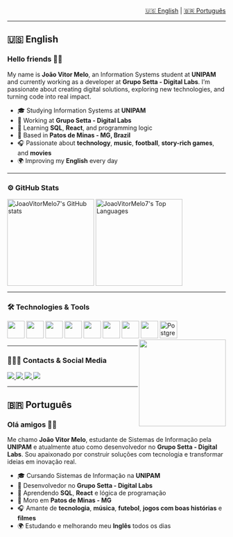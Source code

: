 <p align="right">
  <a href="#english">🇺🇸 English</a> | <a href="#português">🇧🇷 Português</a>
</p>

---

## 🇺🇸 English <a name="english"></a>

### Hello friends 👋🏽

My name is **João Vitor Melo**, an Information Systems student at **UNIPAM** and currently working as a developer at **Grupo Setta - Digital Labs**. I’m passionate about creating digital solutions, exploring new technologies, and turning code into real impact.

- 🎓 Studying Information Systems at **UNIPAM**  
- 💼 Working at **Grupo Setta - Digital Labs**  
- 🧠 Learning **SQL**, **React**, and programming logic  
- 🏡 Based in **Patos de Minas - MG, Brazil**  
- 🎧 Passionate about **technology**, **music**, **football**, **story-rich games**, and **movies**  
- 🌍 Improving my **English** every day  

---

### ⚙️ GitHub Stats

<div>
  <img height=200 align="center"
    src="https://github-readme-stats.vercel.app/api?username=joaovitormelo7&show_icons=true&count_private=true&include_all_commits=true&cache_seconds=1800&bg_color=00000000"
    alt="JoaoVitorMelo7's GitHub stats"
  />
  <img height=200 align="center"
    src="https://github-readme-stats.vercel.app/api/top-langs/?username=joaovitormelo7&layout=compact&card_width=450&bg_color=00000000"
    alt="JoaoVitorMelo7's Top Languages"
  />
</div>

---

### 🛠️ Technologies & Tools

<p align="left">
  <img src="https://cdn.jsdelivr.net/gh/devicons/devicon@latest/icons/javascript/javascript-original.svg" height="40" />
  <img src="https://cdn.jsdelivr.net/gh/devicons/devicon@latest/icons/vscode/vscode-original.svg" height="40" />
  <img src="https://cdn.jsdelivr.net/gh/devicons/devicon@latest/icons/css3/css3-original.svg" height="40" />
  <img src="https://cdn.jsdelivr.net/gh/devicons/devicon@latest/icons/github/github-original.svg" height="40" />
  <img src="https://cdn.jsdelivr.net/gh/devicons/devicon@latest/icons/notion/notion-original.svg" height="40" />
  <img src="https://cdn.jsdelivr.net/gh/devicons/devicon@latest/icons/html5/html5-original.svg" height="40" />
  <img src="https://cdn.jsdelivr.net/gh/devicons/devicon@latest/icons/typescript/typescript-original.svg" height="40" />
  <img src="https://cdn.jsdelivr.net/gh/devicons/devicon@latest/icons/react/react-original-wordmark.svg" height="40" />
  <img src="https://cdn.jsdelivr.net/gh/devicons/devicon@latest/icons/postgresql/postgresql-original.svg" height="40" alt="PostgreSQL" />
  <img align="right" src="https://user-images.githubusercontent.com/74038190/212747657-7a8d59da-69c8-4110-8ea8-f8102fd0b413.gif" height="200" width="200"/>
</p>
  


---
### 🙋🏽‍♂️ Contacts & Social Media

<p>
  <a href="mailto:joaovitormelo199@gmail.com">
    <img src="https://img.shields.io/badge/Gmail-D14836?style=for-the-badge&logo=gmail&logoColor=white" />
  </a>
  <a href="https://github.com/joaovitormelo7">
    <img src="https://img.shields.io/badge/GitHub-100000?style=for-the-badge&logo=github&logoColor=white" />
  </a>
  <a href="https://www.linkedin.com/in/joaovitormelo7/">
    <img src="https://img.shields.io/badge/LinkedIn-0077B5?style=for-the-badge&logo=linkedin&logoColor=white" />
  </a>
  <a href="https://www.instagram.com/joaovitormelo7/">
    <img src="https://img.shields.io/badge/Instagram-E4405F?style=for-the-badge&logo=instagram&logoColor=white" />
  </a>
</p>

---


## 🇧🇷 Português <a name="português"></a>

### Olá amigos 👋🏽

Me chamo **João Vitor Melo**, estudante de Sistemas de Informação pela **UNIPAM** e atualmente atuo como desenvolvedor no **Grupo Setta - Digital Labs**. Sou apaixonado por construir soluções com tecnologia e transformar ideias em inovação real.

- 🎓 Cursando Sistemas de Informação na **UNIPAM**  
- 💼 Desenvolvedor no **Grupo Setta - Digital Labs**  
- 🧠 Aprendendo **SQL**, **React** e lógica de programação  
- 🏡 Moro em **Patos de Minas - MG**  
- 🎧 Amante de **tecnologia**, **música**, **futebol**, **jogos com boas histórias** e **filmes**  
- 🌍 Estudando e melhorando meu **Inglês** todos os dias  





